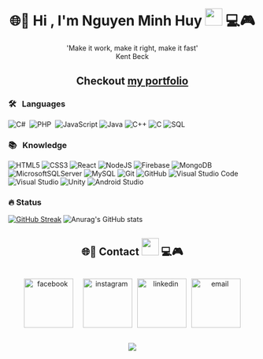 
 
<h1 align="center">🌐📱     Hi , I'm Nguyen Minh Huy <img src="https://media.giphy.com/media/TEnXkcsHrP4YedChhA/giphy.gif" width="35">     💻🎮</h1>     
<p align="center">
  'Make it work, make it right, make it fast'<br> Kent Beck
<!--   <a href="https://git.io/typing-svg"><img src="https://readme-typing-svg.herokuapp.com?font=Audiowide&weight=800&size=25&pause=1000&color=8E44AD&background=FBFBFB&center=true&vCenter=true&width=700&lines=Frontend+Developer++%F0%9F%92%BB;Backend+Developer++%E2%9A%99%EF%B8%8F;Aim+to+become+a+software+engineer++%F0%9F%91%A9%E2%80%8D%F0%9F%92%BB](https://readme-typing-svg.herokuapp.com/?font=Audiowide&weight=800&size=25&pause=1000&color=8E44AD&background=FBFBFB&center=true&vCenter=true&width=700&lines=Fullstack+Developer++%F0%9F%92%BB;%EF%B8%8F;Aim+to+become+a+software+engineer++%F0%9F%91%A9%E2%80%8D%F0%9F%92%BB)" alt="Typing SVG" /></a> -->
</p>

<h2 align="center">Checkout <a href="https://minhhuydev.vercel.app/">my portfolio</a></h2>

### 🛠 &nbsp; Languages

  
![C#](https://img.shields.io/badge/C%23-black?style=for-the-badge&logo=c-sharp)&nbsp; 
![PHP](https://img.shields.io/badge/PHP-black?style=for-the-badge&logo=php)&nbsp;
![JavaScript](https://img.shields.io/badge/javascript-black?style=for-the-badge&logo=javascript)
![Java](https://img.shields.io/badge/java-black?style=for-the-badge&logo=openjdk)
![C++](https://img.shields.io/badge/c++-black?style=for-the-badge&logo=cplusplus)
![C](https://img.shields.io/badge/c-black?style=for-the-badge&logo=c)
![SQL](https://img.shields.io/badge/sql-black?style=for-the-badge&logo=mysql)

### 📚 &nbsp; Knowledge

![HTML5](https://img.shields.io/badge/html5-black.svg?style=for-the-badge&logo=html5)
![CSS3](https://img.shields.io/badge/css3-black.svg?style=for-the-badge&logo=css3)
![React](https://img.shields.io/badge/react-black?style=for-the-badge&logo=react)
![NodeJS](https://img.shields.io/badge/node.js-black?style=for-the-badge&logo=node.js)
![Firebase](https://img.shields.io/badge/firebase-black?style=for-the-badge&logo=firebase)
![MongoDB](https://img.shields.io/badge/MongoDB-black?style=for-the-badge&logo=mongodb)
![MicrosoftSQLServer](https://img.shields.io/badge/Microsoft%20SQL%20Server-black?style=for-the-badge&logo=microsoft%20sql%20server)
![MySQL](https://img.shields.io/badge/mysql-black?style=for-the-badge&logo=mysql)
![Git](https://img.shields.io/badge/-Git-black?style=for-the-badge&logo=git)
![GitHub](https://img.shields.io/badge/-GitHub-black?style=for-the-badge&logo=github)
![Visual Studio Code](https://img.shields.io/badge/-Visual%20Studio%20Code-black?style=for-the-badge&logo=visual-studio-code)
![Visual Studio](https://img.shields.io/badge/-Visual%20Studio-black?style=for-the-badge&logo=visual-studio)
![Unity](https://img.shields.io/badge/Unity-black?style=for-the-badge&logo=unity)
![Android Studio](https://img.shields.io/badge/Android_Studio-black?style=for-the-badge&logo=android-studio)

### 🔥 Status
[![GitHub Streak](https://streak-stats.demolab.com?user=NguyenMinhHuy-Dev&theme=neon)](https://git.io/streak-stats)
![Anurag's GitHub stats](https://github-readme-stats.vercel.app/api?username=NguyenMinhHuy-Dev&show_icons=true&bg_color=000&theme=neon)


<h2 align="center">🌐📱 Contact <img src="https://media.giphy.com/media/TEnXkcsHrP4YedChhA/giphy.gif" width="35">     💻🎮</h1>  
<br>
<div align="center" style="display: flex; align-items: center; justify-content: center; gap: 10px">
  <a href="https://www.facebook.com/profile.php?id=100015232036699" target="blank" style=" margin-right: 10px;">
    <img src="https://cdn3.iconfinder.com/data/icons/pixel-social-media-2/16/Facebook-512.png" alt="facebook"  style="width: 100px;"/> 

  </a>
  
   <a href="https://www.instagram.com/02.minhuy/" target="blank">
    <img src="https://cdn3.iconfinder.com/data/icons/pixel-social-media-2/16/Instagram-512.png" style="width: 100px" alt="instagram" />
  </a>
  <a href="https://www.linkedin.com/in/nguyenminhhuy0212/" target="blank">
    <img src="https://cdn3.iconfinder.com/data/icons/pixel-social-media-2/16/Linkedin-512.png" style="width: 100px" alt="linkedin" />
  </a> 
  <a href="mailto:nguyenminhhuy.0938745593@gmail.com" target="top">
    <img src="https://cdn3.iconfinder.com/data/icons/pixel-social-media-2/16/Google-512.png"  style="width: 100px"  alt="email" />
  </a>
</div>

<br>
<p align="center">
  <a href="https://github.com/NguyenMinhHuy-Dev">
    <img src="https://komarev.com/ghpvc/?username=NguyenMinhHuy-Dev&color=blue&style=flat)" />
  </a>
</p> 
    

